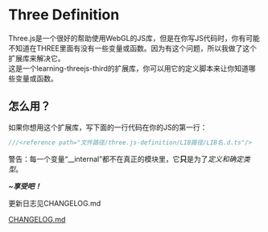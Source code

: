<!-- # Three definition \# en
Three.js is a very good lib to help you to use WebGL, but when you write the javascript code, you might not know if some variables or functions is in THREE object or not. Because this problem, I made this extension to solve it.  
This is an extension for learning-threejs-third, you can use the definition script in this extension to help you know the variables and functions.

## How to use?
If you want to use this extension, write the code below in the first line of your javascript:  
`///<reference path="file root/three.js-definition/lib root/lib name.d.ts"/>`  
tip: "file root", "lib root", and "lib name" is the real roots and names, *not* the real thing! ***Don't say if you really write "file root/three.js-definition/lib root/lib name.d.ts"!***  
warning: Every object "__internal" is not in the real object, it's for definings and typings ***only***.  

***~Enjoy!*** -->

# Three Definition <!-- \# zh -->
Three.js是一个很好的帮助使用WebGL的JS库，但是在你写JS代码时，你有可能不知道在THREE里面有没有一些变量或函数。因为有这个问题，所以我做了这个扩展库来解决它。  
这是一个learning-threejs-third的扩展库，你可以用它的定义脚本来让你知道哪些变量或函数。

## 怎么用？
如果你想用这个扩展库，写下面的一行代码在你的JS的第一行：  
```javascript
///<reference path="文件路径/three.js-definition/LIB路径/LIB名.d.ts"/>
```  
警告：每一个变量“__internal”都不在真正的模块里，它**只**是为了*定义和确定类型*。  

***~享受吧！***


<!-- Full update log -->更新日志见CHANGELOG.md
[CHANGELOG.md](https://github.com/yufeixian/three.js-definition/blob/master/CHANGELOG.md)
